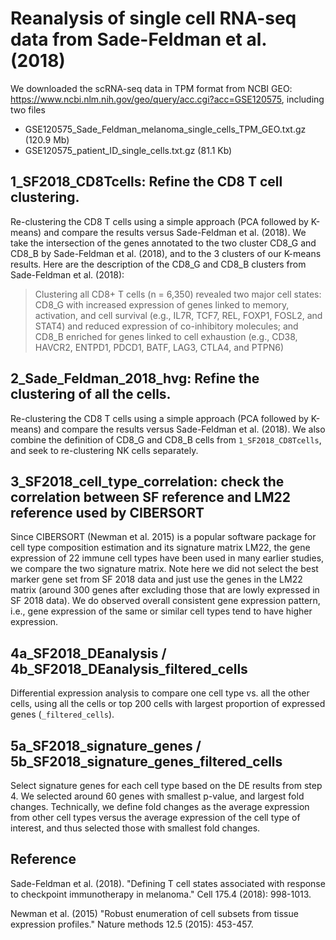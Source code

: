 # Reanalysis of single cell RNA-seq data from Sade-Feldman et al. (2018)

We downloaded the scRNA-seq data in TPM format from NCBI GEO: https://www.ncbi.nlm.nih.gov/geo/query/acc.cgi?acc=GSE120575, including two files

* GSE120575_Sade_Feldman_melanoma_single_cells_TPM_GEO.txt.gz	(120.9 Mb)
* GSE120575_patient_ID_single_cells.txt.gz	(81.1 Kb)

## 1_SF2018_CD8Tcells: Refine the CD8 T cell clustering.

Re-clustering the CD8 T cells using a simple approach (PCA followed by K-means) and compare the results versus Sade-Feldman et al. (2018). We take the intersection of the genes annotated to the two cluster CD8_G and CD8_B by Sade-Feldman et al. (2018), and to the 3 clusters of our K-means results. Here are the description of the CD8_G and CD8_B clusters from Sade-Feldman et al. (2018):

> Clustering all CD8+ T cells (n = 6,350) revealed two major cell states: CD8_G with increased expression
> of genes linked to memory, activation, and cell survival (e.g., IL7R, TCF7, REL, FOXP1, FOSL2, and STAT4)
> and reduced expression of co-inhibitory molecules; and CD8_B enriched for genes linked to cell exhaustion 
(e.g., CD38, HAVCR2, ENTPD1, PDCD1, BATF, LAG3, CTLA4, and PTPN6)

## 2_Sade_Feldman_2018_hvg: Refine the clustering of all the cells.

Re-clustering the CD8 T cells using a simple approach (PCA followed by K-means) and compare the results versus Sade-Feldman et al. (2018). We also combine the definition of CD8_G and CD8_B cells from ```1_SF2018_CD8Tcells```, and seek to re-clustering NK cells separately. 

## 3_SF2018_cell_type_correlation: check the correlation between SF reference and LM22 reference used by CIBERSORT

Since CIBERSORT (Newman et al. 2015) is a popular software package for cell type composition estimation and its signature matrix LM22, the gene expression of 22 immune cell types have been used in many earlier studies, we compare the two signature matrix. Note here we did not select the best marker gene set from SF 2018 data and just use the genes in the LM22 matrix (around 300 genes after excluding those that are lowly expressed in SF 2018 data). We do observed overall consistent gene expression pattern, i.e., gene expression of the same or similar cell types tend to have higher expression. 

## 4a_SF2018_DEanalysis /  4b_SF2018_DEanalysis_filtered_cells

Differential expression analysis to compare one cell type vs. all the other cells, using all the cells or top 200 cells with largest proportion of expressed genes (```_filtered_cells```). 

## 5a_SF2018_signature_genes /  5b_SF2018_signature_genes_filtered_cells

Select signature genes for each cell type based on the DE results from step 4. We selected around 60 genes with smallest p-value, and largest fold changes. Technically, we define fold changes as the average expression from other cell types versus the average expression of the cell type of interest, and thus selected those with smallest fold changes. 

## Reference

Sade-Feldman et al. (2018). "Defining T cell states associated with response to checkpoint immunotherapy in melanoma." Cell 175.4 (2018): 998-1013.

Newman et al. (2015) "Robust enumeration of cell subsets from tissue expression profiles." Nature methods 12.5 (2015): 453-457.
